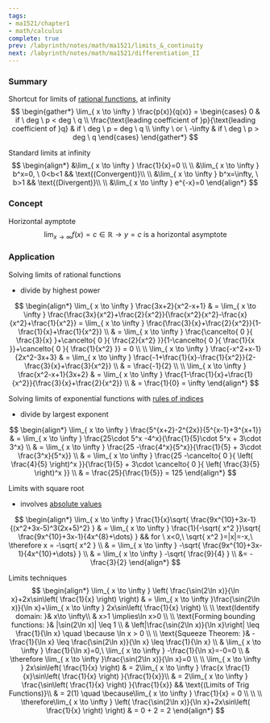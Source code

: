```yaml
---
tags:
- ma1521/chapter1
- math/calculus
complete: true
prev: /labyrinth/notes/math/ma1521/limits_&_continuity
next: /labyrinth/notes/math/ma1521/differentiation_II
---
```


   

### Summary
Shortcut for limits of [rational functions](/labyrinth/notes/math/ma1521/polynomials#^e957d2), at infinity
$$
\begin{gather*}
\lim_{ x \to \infty } \frac{p(x)}{q(x)} = \begin{cases}
0 & if \ deg \ p < deg \ q \\
\frac{\text{leading coefficient of }p}{\text{leading coefficient of }q} & if \ deg \ p = deg \ q  \\
\infty \ or \ -\infty & if \ deg \ p > deg \ q 
\end{cases}
\end{gather*}
$$

Standard limits at infinity
$$
\begin{align*}
&\lim_{ x \to \infty } \frac{1}{x}=0 \\
\\
&\lim_{ x \to \infty } b^x=0, \ 0<b<1 && \text{(Convergent)}\\
\\
&\lim_{ x \to \infty } b^x=\infty, \ b>1 && \text{(Divergent)}\\
\\
&\lim_{ x \to \infty } e^{-x}=0
\end{align*}
$$

### Concept
Horizontal aymptote
$$
\lim_{ x \to \infty } f(x)=c\in \mathbb{R} \to y=c\text{ is a horizontal asymptote}
$$

### Application
Solving limits of rational functions
- divide by highest power

$$
\begin{align*}
\lim_{ x \to \infty } \frac{3x+2}{x^2-x+1} & = \lim_{ x \to \infty } \frac{\frac{3x}{x^2}+\frac{2}{x^2}}{\frac{x^2}{x^2}-\frac{x}{x^2}+\frac{1}{x^2}} = \lim_{ x \to \infty } \frac{\frac{3}{x}+\frac{2}{x^2}}{1-\frac{1}{x}+\frac{1}{x^2}} \\
& = \lim_{ x \to \infty } \frac{\cancelto{ 0 }{ \frac{3}{x} }+\cancelto{ 0 }{ \frac{2}{x^2} }}{1-\cancelto{ 0 }{ \frac{1}{x }}+\cancelto{ 0 }{ \frac{1}{x^2} }} = 0 \\
\\
\lim_{ x \to \infty } \frac{-x^2+x-1}{2x^2-3x+3} & = \lim_{ x \to \infty } \frac{-1+\frac{1}{x}-\frac{1}{x^2}}{2-\frac{3}{x}+\frac{3}{x^2}} \\
& = \frac{-1}{2} \\
\\
\lim_{ x \to \infty } \frac{x^2-x+1}{3x+2} & = \lim_{ x \to \infty } \frac{1-\frac{1}{x}+\frac{1}{x^2}}{\frac{3}{x}+\frac{2}{x^2}} \\
& = \frac{1}{0} = \infty
\end{align*}
$$

Solving limits of exponential functions with [rules of indices](/labyrinth/notes/math/math_fundementals/rules_of_indices)
- divide by largest exponent

$$
\begin{align*}
\lim_{ x \to \infty } \frac{5^{x+2}-2^{2x}}{5^{x-1}+3^{x+1}} & = \lim_{ x \to \infty }  \frac{25\cdot 5^x -4^x}{\frac{1}{5}\cdot 5^x + 3\cdot 3^x}  \\
& = \lim_{ x \to \infty }  \frac{25 -\frac{4^x}{5^x}}{\frac{1}{5} + 3\cdot \frac{3^x}{5^x}} \\
& = \lim_{ x \to \infty }  \frac{25 -\cancelto{ 0 }{ \left( \frac{4}{5} \right)^x }}{\frac{1}{5} + 3\cdot \cancelto{ 0 }{ \left( \frac{3}{5} \right)^x }} \\
& = \frac{25}{\frac{1}{5}} = 125
\end{align*}
$$

Limits with square root
- involves [absolute values](/labyrinth/notes/math/ma1521/absolute_values)

$$
\begin{align*}
\lim_{ x \to \infty } \frac{1}{x}\sqrt{ \frac{9x^{10}+3x-1}{(x^2+3x-5)^3(2x+5)^2} } & = \lim_{ x \to \infty } \frac{1}{-\sqrt{ x^2 }}\sqrt{ \frac{9x^{10}+3x-1}{4x^{8}+\dots} } && for \ x<0,\ \sqrt{ x^2 }=|x|=-x,\ \therefore x = -\sqrt{ x^2 } \\
& = \lim_{ x \to \infty } -\sqrt{ \frac{9x^{10}+3x-1}{4x^{10}+\dots} } \\
& = \lim_{ x \to \infty } -\sqrt{ \frac{9}{4} } \\
&= -\frac{3}{2}
\end{align*}
$$

Limits techniques
$$
\begin{align*}
\lim_{ x \to \infty } \left( \frac{\sin(2\ln x)}{\ln x}+2x\sin\left( \frac{1}{x} \right) \right) & = \lim_{ x \to \infty }\frac{\sin(2\ln x)}{\ln x}+\lim_{ x \to \infty }  2x\sin\left( \frac{1}{x} \right) \\
\\
\text{Identify domain: }& x\to \infty\\ 
& x>1 \implies\ln x>0 \\
\\
\text{Forming bounding functions: }& |\sin(2\ln x)| \leq 1 \\
& \left|\frac{\sin(2\ln x)}{\ln x}\right| \leq \frac{1}{\ln x} \quad \because \ln x > 0 \\
\\
\text{Squeeze Theorem: }& -\frac{1}{\ln x} \leq \frac{\sin(2\ln x)}{\ln x} \leq \frac{1}{\ln x} \\
& \lim_{ x \to \infty } \frac{1}{\ln x}=0,\ \lim_{ x \to \infty } -\frac{1}{\ln x}=-0=0 \\
& \therefore \lim_{ x \to \infty }\frac{\sin(2\ln x)}{\ln x}=0 \\
\\
\lim_{ x \to \infty }  2x\sin\left( \frac{1}{x} \right) & = 2\lim_{ x \to \infty }  \frac{x \frac{1}{x}\sin\left( \frac{1}{x} \right) }{\frac{1}{x}}\\
& = 2\lim_{ x \to \infty }  \frac{\sin\left( \frac{1}{x} \right) }{\frac{1}{x}} && \text{(Limits of Trig Functions)}\\
& = 2(1) \quad \because\lim_{ x \to \infty } \frac{1}{x} = 0 \\
\\
\\
\therefore\lim_{ x \to \infty } \left( \frac{\sin(2\ln x)}{\ln x}+2x\sin\left( \frac{1}{x} \right) \right) & = 0 + 2 = 2
\end{align*}
$$